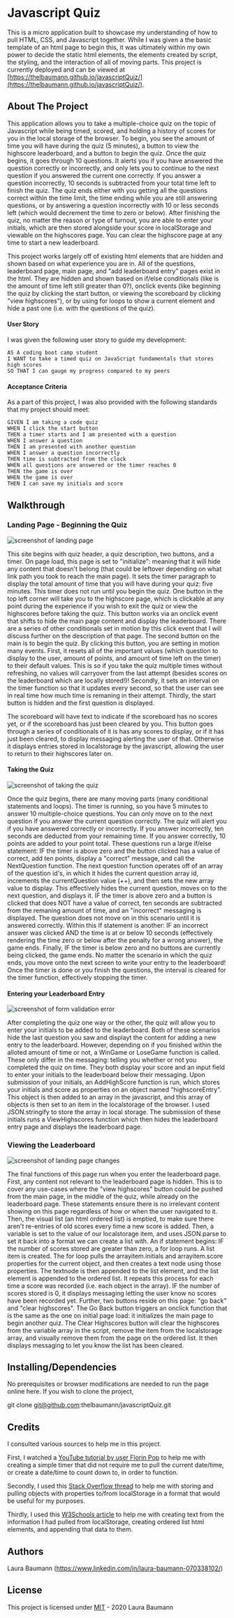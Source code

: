 # Javascript Quiz

This is a micro application built to showcase my understanding of how to pull HTML, CSS, and Javascript together. While I was given a the basic template of an html page to begin this, it was ultimately within my own power to decide the static html elements, the elements created by script, the styling, and the interaction of all of moving parts. This project is currently deployed and can be viewed at [https://thelbaumann.github.io/javascriptQuiz/](https://thelbaumann.github.io/javascriptQuiz/).

## About The Project

This application allows you to take a multiple-choice quiz on the topic of Javascript while being timed, scored, and holding a history of scores for you in the local storage of the browser. To begin, you see the amount of time you will have during the quiz (5 minutes), a button to view the highscore leaderboard, and a button to begin the quiz. Once the quiz begins, it goes through 10 questions. It alerts you if you have answered the question correctly or incorrectly, and only lets you to continue to the next question if you answered the current one correctly. If you answer a question incorrectly, 10 seconds is subtracted from your total time left to finish the quiz. The quiz ends either with you getting all the questions correct within the time limit, the time ending while you are still answering questions, or by answering a question incorrectly with 10 or less seconds left (which would decrement the time to zero or below). After finishing the quiz, no matter the reason or type of turnout, you are able to enter your initials, which are then stored alongside your score in localStorage and viewable on the highscores page. You can clear the highscore page at any time to start a new leaderboard.

This project works largely off of existing html elements that are hidden and shown based on what experience you are in. All of the questions, leaderboard page, main page, and "add leaderboard entry" pages exist in the html. They are hidden and shown based on if/else conditionals (like is the amount of time left still greater than 0?), onclick events (like beginning the quiz by clicking the start button, or viewing the scoreboard by clicking "view highscores"), or by using for loops to show a current element and hide a past one (i.e. with the questions of the quiz).

#### User Story
I was given the following user story to guide my development:

```
AS A coding boot camp student
I WANT to take a timed quiz on JavaScript fundamentals that stores high scores
SO THAT I can gauge my progress compared to my peers
```

#### Acceptance Criteria
As a part of this project, I was also provided with the following standards that my project should meet:


```
GIVEN I am taking a code quiz
WHEN I click the start button
THEN a timer starts and I am presented with a question
WHEN I answer a question
THEN I am presented with another question
WHEN I answer a question incorrectly
THEN time is subtracted from the clock
WHEN all questions are answered or the timer reaches 0
THEN the game is over
WHEN the game is over
THEN I can save my initials and score
```

## Walkthrough

### Landing Page - Beginning the Quiz
![screenshot of landing page](https://github.com/thelbaumann/javascriptQuiz/blob/main/images/firstScreen.png)

This site begins with quiz header, a quiz description, two buttons, and a timer. On page load, this page is set to "initialize": meaning that it will hide any content that doesn't belong (that could be leftover depending on what link path you took to reach the main page). It sets the timer paragraph to display the total amount of time that you will have during your quiz: five minutes. This timer does not run until you begin the quiz. One button in the top left corner will take you to the highscore page, which is clickable at any point during the experience if you wish to exit the quiz or view the highscores before taking the quiz. This button works via an onclick event that shifts to hide the main page content and display the leaderboard. There are a series of other conditionals set in motion by this click event that I will discuss further on the description of that page. The second button on the main is to begin the quiz. By clicking this button, you are setting in motion many events. First, it resets all of the important values (which question to display to the user, amount of points, and amount of time left on the timer) to their default values. This is so if you take the quiz multiple times without refreshing, no values will carryover from the last attempt (besides scores on the leaderboard which are locally stored!)! Secondly, it sets an interval on the timer function so that it updates every second, so that the user can see in real time how much time is remaning in their attempt. Thirdly, the start button is hidden and the first question is displayed.


The scoreboard will have text to indicate if the scoreboard has no scores yet, or if the scoreboard has just been cleared by you. 
This button goes through a series of conditionals of it is has any scores to display, or if it has just been cleared, to display messaging alerting the user of that. Otherwise it displays entries stored in localstorage by the javascript, allowing the user to return to their highscores later on.


#### Taking the Quiz
![screenshot of taking the quiz](https://github.com/thelbaumann/javascriptQuiz/blob/main/images/secondScreen.png) 

Once the quiz begins, there are many moving parts (many conditional statements and loops). The timer is running, so you have 5 minutes to answer 10 multiple-choice questions. You can only move on to the next question if you answer the current question correctly. The quiz will alert you if you have answered correctly or incorrectly. If you answer incorrectly, ten seconds are deducted from your remaining time. If you answer correctly, 10 points are added to your point total. These questions run a large if/else statement: IF the timer is above zero and the button clicked has a value of correct, add ten points, display a "correct" message, and call the NextQuestion function. The next question function operates off of an array of the question id's, in which it hides the current question array id, increments the currentQuestion value (++), and then sets the new array value to display. This effectively hides the current question, moves on to the next question, and displays it. IF the timer is above zero and a button is clicked that does NOT have a value of correct, ten seconds are subtracted from the remaning amount of time, and an "incorrect" messaging is displayed. The question does not move on in this scenario until it is answered correctly. Within this If statement is another: IF an incorrect answer was clicked AND the time is at or below 10 seconds (effectively rendering the time zero or below after the penalty for a wrong answer), the game ends.  Finally, IF the timer is below zero and no buttons are currently being clicked, the game ends. No matter the scenario in which the quiz ends, you move onto the next screen to write your entry to the leaderboard! Once the timer is done or you finish the questions, the interval is cleared for the timer function, effectively stopping the timer.

#### Entering your Leaderboard Entry
![screenshot of form validation error](https://github.com/thelbaumann/javascriptQuiz/blob/main/images/thirdScreen.png) 

After completing the quiz one way or the other, the quiz will allow you to enter your initials to be added to the leaderboard. Both of these scenarios hide the last question you saw and displayt the content for adding a new entry to the leaderboard. However, depending on if you finished within the alloted amount of time or not, a WinGame or LoseGame function is called. These only differ in the messaging: telling you whether or not you completed the quiz on time. They both display your score and an input field to enter your initials to the leaderboard below their messaging. Upon submission of your initials, an AddHighScore function is run, which stores your initials and score as properties on an object named "highscoreEntry". This object is then added to an array in the javascript, and this array of objects is then set to an item in the localstorage of the browser. I used JSON.stringify to store the array in local storage. The submission of these initials runs a ViewHighscores function which then hides the leaderboard entry page and displays the leaderboard page.


### Viewing the Leaderboard
![screenshot of landing page changes](https://github.com/thelbaumann/javascriptQuiz/blob/main/images/fourthScreen.png) 

The final functions of this page run when you enter the leaderboard page. First, any content not relevant to the leaderboard page is hidden. This is to cover any use-cases where the "view highscores" button could be pushed from the main page, in the middle of the quiz, while already on the leaderboard page. These statements ensure there is no irrelevant content showing on this page regardless of how or when the user navigated to it. Then, the visual list (an html ordered list) is emptied, to make sure there aren't re-entries of old scores every time a new score is added. Then, a variable is set to the value of our localstorage item, and uses JSON.parse to set it back into a format we can create a list with. An if statement begins: IF the number of scores stored are greater than zero, a for loop runs. A list item is created. The for loop pulls the arrayitem.initials and arrayitem.score properties for the current object, and then creates a text node using those properties. The textnode is then appended to the list element, and the list element is appended to the ordered list. It repeats this process for each time a score was recorded (i.e. each object in the array). IF the number of scores stored is 0, it displays messaging letting the user know no scores have been recorded yet. Further, two buttons reside on this page: "go back" and "clear highscores". The Go Back button triggers an onclick function that is the same as the one on initial page load: it initializes the main page to begin another quiz. The Clear Highscores button will clear the highscores from the variable array in the script, remove the item from the localstorage array, and visually remove them from the page on the ordered list. It then displays messaging to let you know the list has been cleared.


## Installing/Dependencies
No prerequisites or browser modifications are needed to run the page online here.
If you wish to clone the project,

git clone git@github.com:thelbaumann/javascriptQuiz.git

## Credits
I consulted various sources to help me in this project.

First, I watched a [YouTube tutorial by user Florin Pop](https://www.youtube.com/watch?v=x7WJEmxNlEs) to help me with creating a simple timer that did not require me to pull the current date/time, or create a date/time to count down to, in order to function.

Secondly, I used this [Stack Overflow thread](https://stackoverflow.com/questions/43762363/how-to-store-an-array-of-objects-in-local-storage) to help me with storing and pulling objects with properties to/from localStorage in a format that would be useful for my purposes.

Thirdly, I used this [W3Schools article](https://www.w3schools.com/jsref/met_node_appendchild.asp) to help me with creating text from the information I had pulled from localStorage, creating ordered list html elements, and appending that data to them.

## Authors
Laura Baumann (https://www.linkedin.com/in/laura-baumann-070338102/)

## License
This project is licensed under [MIT](LICENSE) - 2020 Laura Baumann
